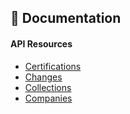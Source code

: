 ## 📓 Documentation

#### API Resources
- [Certifications](certifications.md)
- [Changes](changes.md)
- [Collections](collections.md)
- [Companies](companies.md)
